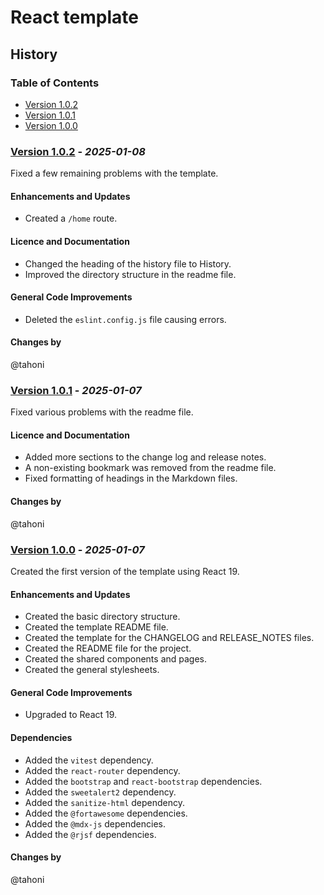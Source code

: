 # React template
## History

### Table of Contents
- [Version 1.0.2](#version-102---_2025-01-08_)
- [Version 1.0.1](#version-101---_2025-01-07_)
- [Version 1.0.0](#version-100---_2025-01-07_)


### [Version 1.0.2](https://github.com/tahoni/template-react/releases/tag/version-1.0.2) - _2025-01-08_
Fixed a few remaining problems with the template.<br/>

#### Enhancements and Updates
- Created a `/home` route.

#### Licence and Documentation
- Changed the heading of the history file to History.
- Improved the directory structure in the readme file.

#### General Code Improvements
- Deleted the `eslint.config.js` file causing errors.

#### Changes by
@tahoni

### [Version 1.0.1](https://github.com/tahoni/template-react/releases/tag/version-1.0.1) - _2025-01-07_
Fixed various problems with the readme file.<br/>

#### Licence and Documentation
- Added more sections to the change log and release notes.
- A non-existing bookmark was removed from the readme file.
- Fixed formatting of headings in the Markdown files.

#### Changes by
@tahoni

### [Version 1.0.0](https://github.com/tahoni/template-react/releases/tag/version-1.0.0) - _2025-01-07_
Created the first version of the template using React 19.<br/>

#### Enhancements and Updates
- Created the basic directory structure.
- Created the template README file.
- Created the template for the CHANGELOG and RELEASE_NOTES files.
- Created the README file for the project.
- Created the shared components and pages.
- Created the general stylesheets.

#### General Code Improvements
- Upgraded to React 19.

#### Dependencies
- Added the `vitest` dependency.
- Added the `react-router` dependency.
- Added the `bootstrap` and `react-bootstrap` dependencies.
- Added the `sweetalert2` dependency.
- Added the `sanitize-html` dependency.
- Added the `@fortawesome` dependencies.
- Added the `@mdx-js` dependencies.
- Added the `@rjsf` dependencies.

#### Changes by
@tahoni
